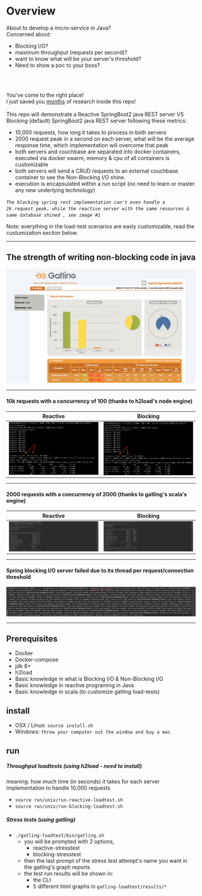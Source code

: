 # Overview
About to develop a micro-service in Java? <br>
Concerned about: 
* Blocking I/O?
* maximum throughput (requests per second)?
* want to know what will be your server's threshold?
* Need to show a poc to your boss?
<br>
<br>


You've come to the right place!
<br>
I just saved you <u>months</u> of research inside this repo!
<br>
<br>
This repo will demonstrate a Reactive SpringBoot2 java REST server VS Blocking (default) SpringBoot2 java REST server following these metrics:
* 10,000 requests, how long it takes to process in both servers
* 2000 request peak in a second on each server, what will be the average response time, which implementation will overcome that peak
* both servers and couchbase are separated into docker containers, executed via docker swarm, memory & cpu of all containers is customizable 
* both servers will send a CRUD requests to an external couchbase container to see the Non-Blocking I/O shine.
* execution is encapsulated within a run script (no need to learn or master any new underlying technology)


 
<code><i>The blocking spring rest implementation can't even handle a 2k request peak, while the reactive server with the same resources & same database shined , see image #1  </i> </code>



Note: everything in the load-test scenarios are easly customizable, read the custumization seciton below.

-----
## The strength of writing non-blocking code in java
 ![Alt text](results/reactive-2000-request-stress-peak-report.png?raw=true "Title") 

------
#### 10k requests with a concurrency of 100 (thanks to h2load's node engine)
| Reactive   | Blocking  |
|------------|-------------|
| ![Alt text](results/h2load-reactive-10k-requests-with-100threads.png?raw=true "Title") | ![Alt text](results/h2load-blocking-10k-requests-with-100threads.png?raw=true "Title")

------
#### 2000 requests with a concurrency of 2000 (thanks to gatling's scala's engine)

| Reactive   | Blocking  |
|------------|-------------|
| ![Alt text](results/reactive-2000-stress-cli.png?raw=true "Title")  | ![Alt text](results/blocking-2000-stress-cli.png?raw=true "Title")  |  
 
------

#### Spring blocking I/O server failed due to its thread per request/connection threshold 
 ![Alt text](results/spring-blocking-error.png?raw=true "Title") 

------


## Prerequisites
* Docker
* Docker-compose
* jdk 8+
* h2load
* Basic knowledge in what is Blocking I/O & Non-Blocking I/O
* Basic knowledge in reactive programing in Java
* Basic knowledge in scala (to customize gatling load-tests)




## install
* OSX / Linux:   ```source install.sh```
* Windows: ```throw your computer out the window and buy a mac```

## run

##### Throughput loadtests (using h2load - need to install) 
meaning: how much time (in seconds) it takes for each server implementation to handle 10,000 requests
* ```source run/unix/run-reactive-loadtest.sh```
* ```source run/unix/run-blocking-loadtest.sh```


##### Stress tests (using gatling)

* ```./gatling-loadtest/bin/gatling.sh```
    * you will be prompted with 2 options,
        * reactive-stresstest
        * blocking-stresstest
    * then the last prompt of the stress test attempt's name you want in the gatling's graph reports
    * the test run results will be shown in:
        * the CLI
        * 5 different html graphs in ```gatling-loadtest/results/*```


